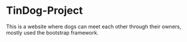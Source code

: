 # TinDog-Project
This is a website where dogs can meet each other through their owners, mostly used the bootstrap framework.
